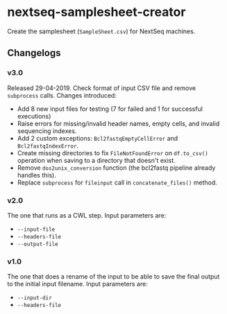 # nextseq-samplesheet-creator

Create the samplesheet (`SampleSheet.csv`) for NextSeq machines.

## Changelogs

### v3.0

Released 29-04-2019. Check format of input CSV file and remove `subprocess`
calls. Changes introduced:

* Add 8 new input files for testing (7 for failed and 1 for successful executions)
* Raise errors for missing/invalid header names, empty cells, and invalid sequencing indexes.
* Add 2 custom exceptions: `Bcl2fastqEmptyCellError` and `Bcl2fastqIndexError`.
* Create missing directories to fix `FileNotFoundError` on `df.to_csv()` operation when saving to a directory that doesn't exist.
* Remove `dos2unix_conversion` function (the bcl2fastq pipeline already handles this).
* Replace `subprocess` for `fileinput` call in `concatenate_files()` method.

### v2.0

The one that runs as a CWL step. Input parameters are:

* `--input-file`
* `--headers-file`
* `--output-file`

### v1.0

The one that does a rename of the input to be able to save the final output to the initial input filename. Input parameters are:

* `--input-dir`
* `--headers-file`

